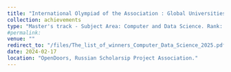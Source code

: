 ```yaml
---
title: "International Olympiad of the Association : Global Universities , Olympiad "
collection: achievements
type: "Master's track - Subject Area: Computer and Data Science. Rank: 23 , Status: Winner"
#permalink: 
venue: ""
redirect_to: "/files/The_list_of_winners_Computer_Data_Science_2025.pdf"
date: 2024-02-17
location: "OpenDoors, Russian Scholarsip Project Association."
---
```

